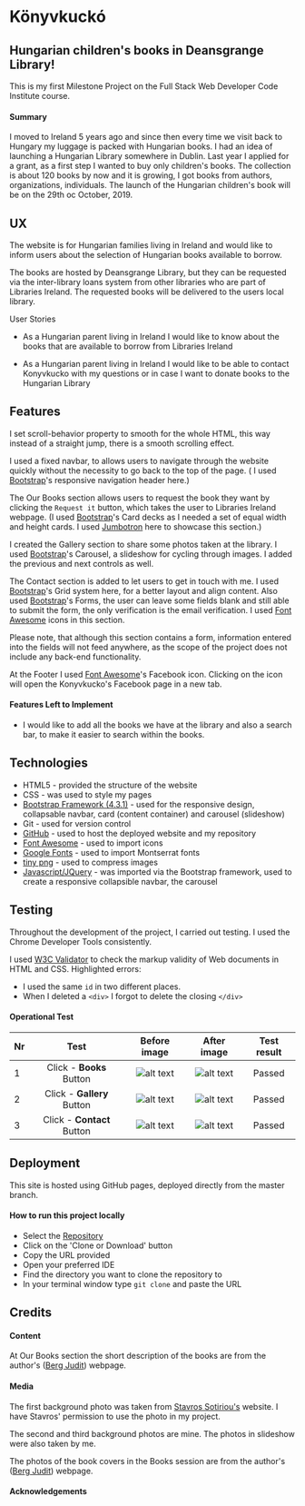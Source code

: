# Könyvkuckó
## Hungarian children's books in Deansgrange Library!

This is my first Milestone Project on the Full Stack Web Developer Code Institute course.

#### Summary

I moved to Ireland 5 years ago and since then every time we visit back to Hungary my luggage is packed with Hungarian books. I had an idea of launching a Hungarian Library somewhere in Dublin. Last year I applied for a grant, as a first step I wanted to buy only children's books. The collection is about 120 books by now and it is growing, I got books from authors, organizations, individuals. The launch of the Hungarian children's book will be on the 29th oc October, 2019.

## UX

The website is for Hungarian families living in Ireland and would like to inform users about the selection of Hungarian books available to borrow.

The books are hosted by Deansgrange Library, but they can be requested via the inter-library loans system from other libraries who are part of Libraries Ireland. The requested books will be delivered to the users local library.

User Stories

* As a Hungarian parent living in Ireland I would like to know about the books that are available to borrow from Libraries Ireland

* As a Hungarian parent living in Ireland I would like to be able to contact Konyvkucko with my questions or in case I want to donate books to the Hungarian Library

## Features

I set scroll-behavior property to smooth for the whole HTML, this way instead of a straight jump, there is a smooth scrolling effect.

I used a fixed navbar, to allows users to navigate through the website quickly without the necessity to go back to the top of the page. ( I used [Bootstrap](https://getbootstrap.com/docs/4.3/components/navbar/)'s responsive navigation header here.)

The Our Books section allows users to request the book they want by clicking the `Request it` button, which takes the user to Libraries Ireland webpage. (I used [Bootstrap](https://getbootstrap.com/docs/4.0/components/card/)'s Card decks as I needed a set of equal width and height cards. I used [Jumbotron](https://getbootstrap.com/docs/4.0/components/jumbotron/) here to showcase this section.)

I created the Gallery section to share some photos taken at the library. I used [Bootstrap](https://getbootstrap.com/docs/4.0/components/carousel/)'s Carousel, a slideshow for cycling through images. I added the previous and next controls as well.

The Contact section is added to let users to get in touch with me. I used [Bootstrap](https://getbootstrap.com/docs/4.0/layout/grid/)'s Grid system here, for a better layout and align content. Also used [Bootstrap](https://getbootstrap.com/docs/4.1/components/forms/)'s Forms, the user can leave some fields blank and still able to submit the form, the only verification is the email verification. I used [Font Awesome](https://fontawesome.com/icons/envelope-open-text) icons in this section.

Please note, that although this section contains a form, information entered into the fields will not feed anywhere, as the scope of the project does not include any back-end functionality.

At the Footer I used [Font Awesome](https://fontawesome.com/icons/facebook-square)'s Facebook icon. Clicking on the icon will open the Konyvkucko's Facebook page in a new tab.

#### Features Left to Implement

* I would like to add all the books we have at the library and also a search bar, to make it easier to search within the books.


## Technologies

* HTML5 - provided the structure of the website
* CSS - was used to style my pages
* [Bootstrap Framework (4.3.1)](https://getbootstrap.com/) - used for the responsive design, collapsable navbar, card (content container) and carousel (slideshow)
* Git - used for version control
* [GitHub](https://github.com/) - used to host the deployed website and my repository
* [Font Awesome](https://fontawesome.com/) - used to import icons
* [Google Fonts](https://fonts.google.com/) - used to import Montserrat fonts
* [tiny png](https://tinypng.com/) - used to compress images
* [Javascript/JQuery](https://getbootstrap.com/docs/4.1/getting-started/introduction/) - was imported via the Bootstrap framework, used to create a responsive collapsible navbar, the carousel
    
## Testing

Throughout the development of the project, I carried out testing. I used the Chrome Developer Tools consistently.

I used [W3C Validator](https://validator.w3.org/) to check the markup validity of Web documents in HTML and CSS. Highlighted errors:
* I used the same `id` in two different places.
* When I deleted a `<div>` I forgot to delete the closing `</div>`

#### Operational Test

| Nr | Test          | Before image  | After image  | Test result |
| ---|:-------------:| :-----:| :-----:| :-----:|
| 1 | Click - **Books** Button      |    ![alt text](https://github.com/taikatta/Milestone1-Konyvkucko/blob/master/assets/images/Home.png "Home") |![alt text](https://github.com/taikatta/Milestone1-Konyvkucko/blob/master/assets/images/books_after.png "Books") | Passed |
| 2 | Click - **Gallery** Button      |   ![alt text](https://github.com/taikatta/Milestone1-Konyvkucko/blob/master/assets/images/Home.png "Home") |![alt text](https://github.com/taikatta/Milestone1-Konyvkucko/blob/master/assets/images/Gallery_after.png "Gallery") |Passed |
| 3 | Click - **Contact** Button      |   ![alt text](https://github.com/taikatta/Milestone1-Konyvkucko/blob/master/assets/images/Home.png "Home")|![alt text](https://github.com/taikatta/Milestone1-Konyvkucko/blob/master/assets/images/Contact_after.png "Contact") |Passed |





## Deployment

This site is hosted using GitHub pages, deployed directly from the master branch.

#### How to run this project locally
* Select the [Repository](https://github.com/taikatta/Milestone1-Konyvkucko)
* Click on the 'Clone or Download' button
* Copy the URL provided
* Open your preferred IDE
* Find the directory you want to clone the repository to
* In your terminal window type `git clone` and paste the URL

## Credits

#### Content

At Our Books section the short description of the books are from the author's ([Berg Judit](https://www.bergjudit.hu/)) webpage.

#### Media

The first background photo was taken from [Stavros Sotiriou's](https://ssaphoto.co.uk/deansgrange-library) website. I have Stavros' permission to use the photo in my project.

The second and third background photos are mine. The photos in slideshow were also taken by me.

The photos of the book covers in the Books session are from the author's ([Berg Judit](https://www.bergjudit.hu/)) webpage. 

#### Acknowledgements




